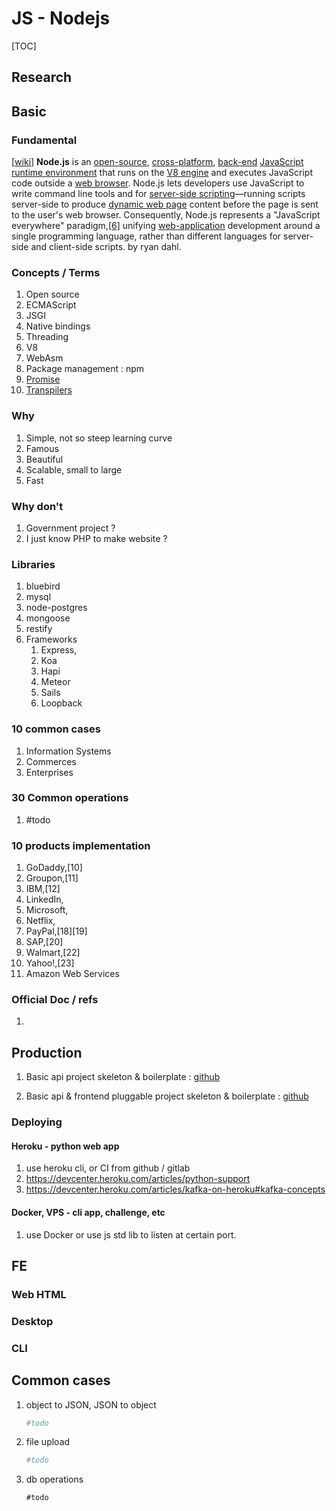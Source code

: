 # JS - Nodejs


[TOC]

## Research
## Basic
### Fundamental

[[wiki](https://en.wikipedia.org/wiki/Node.js)] **Node.js** is an [open-source](https://en.wikipedia.org/wiki/Open-source_software), [cross-platform](https://en.wikipedia.org/wiki/Cross-platform), [back-end](https://en.wikipedia.org/wiki/Front_end_and_back_end) [JavaScript](https://en.wikipedia.org/wiki/JavaScript) [runtime environment](https://en.wikipedia.org/wiki/Runtime_environment) that runs on the [V8 engine](https://en.wikipedia.org/wiki/V8_(JavaScript_engine)) and executes JavaScript code outside a [web browser](https://en.wikipedia.org/wiki/Web_browser). Node.js lets developers use JavaScript to write command line tools and for [server-side scripting](https://en.wikipedia.org/wiki/Server-side_scripting)—running scripts server-side to produce [dynamic web page](https://en.wikipedia.org/wiki/Dynamic_web_page) content before the page is sent to the user's web browser. Consequently, Node.js represents a "JavaScript everywhere" paradigm,[[6\]](https://en.wikipedia.org/wiki/Node.js#cite_note-6) unifying [web-application](https://en.wikipedia.org/wiki/Web_application) development around a single programming language, rather than different languages for server-side and client-side scripts. by ryan dahl.

### Concepts / Terms

1. Open source
2. ECMAScript
3. JSGI
4. Native bindings
5. Threading
6. V8
7. WebAsm
8. Package management : npm
9. [Promise](http://bluebirdjs.com/docs/why-promises.html)
10. [Transpilers](https://en.wikipedia.org/wiki/Source-to-source_compiler)

### Why

1. Simple, not so steep learning curve
2. Famous
3. Beautiful
4. Scalable, small to large
5. Fast

### Why don't

1. Government project ?
3. I just know PHP to make website ?

### Libraries

1. bluebird
2. mysql
3. node-postgres
4. mongoose
5. restify
6. Frameworks
   1. Express, 
   2. Koa
   3. Hapi
   4. Meteor
   5. Sails
   6. Loopback

### 10 common cases

1. Information Systems
2. Commerces
3. Enterprises

### 30 Common operations

1. #todo

### 10 products implementation

1. GoDaddy,[10] 
2. Groupon,[11] 
3. IBM,[12] 
4. LinkedIn,
5. Microsoft,
6. Netflix,
7. PayPal,[18][19] 
8. SAP,[20] 
9. Walmart,[22] 
10. Yahoo!,[23] 
11. Amazon Web Services

### Official Doc / refs

1. 

## Production
1. Basic api project skeleton & boilerplate : [github](https://github.com/adib-enc/nodejs-simple-api)

2. Basic api & frontend pluggable project skeleton & boilerplate : [github](https://github.com/adib-enc/nodejs-simple-api)

### Deploying

#### Heroku - python web app

1. use heroku cli, or CI from github / gitlab
2. https://devcenter.heroku.com/articles/python-support
3. https://devcenter.heroku.com/articles/kafka-on-heroku#kafka-concepts

#### Docker, VPS - cli app, challenge, etc

1. use Docker or use js std lib to listen at certain port.

## FE

### Web HTML
### Desktop
### CLI
## Common cases
1. object to JSON, JSON to object

   ```python
   #todo
   ```
   
2. file upload
   ```python
   #todo
   ```

3. db operations
   ```go
   #todo
   ```

